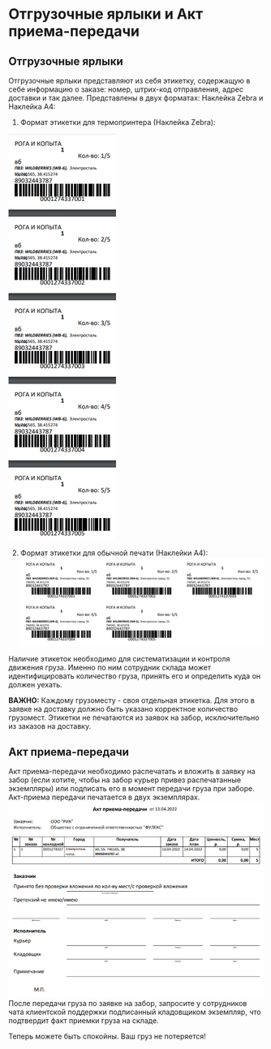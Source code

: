 # Отгрузочные ярлыки и Акт приема-передачи

## Отгрузочные ярлыки
Отгрузочные ярлыки представляют из себя этикетку, содержащую в себе информацию о заказе: номер, штрих-код отправления, адрес доставки и так далее. Представлены в двух форматах: Наклейка Zebra и Наклейка А4:

1. Формат этикетки для термопринтера (Наклейка Zebra):
<a href="https://heroku.com/deploy">
  <img  align="bottom"  src="img/label_zebra.png" alt="Deploy">
</a>

2. Формат этикетки для обычной печати (Наклейки А4):
![label_a4](img/label_a4.png)


Наличие этикеток необходимо для систематизации и контроля движения груза. Именно по ним сотрудник склада может идентифицировать количество груза, принять его и определить куда он должен уехать. 

**ВАЖНО:**
Каждому грузоместу - своя отдельная этикетка. Для этого в заявке на доставку должно быть указано корректное количество грузомест.
Этикетки не печатаются из заявок на забор, исключительно из заказов на доставку. 

## Акт приема-передачи
Акт приема-передачи необходимо распечатать и вложить в заявку на забор (если хотите, чтобы на забор курьер привез распечатанные экземпляры) или подписать его в момент передачи груза при заборе. Акт-приема передачи печатается в двух экземплярах.
![act_tranzit](img/act_tranzit.png)
После передачи груза по заявке на забор, запросите у сотрудников чата клиентской поддержки подписанный кладовщиком экземпляр, что подтвердит факт приемки груза на складе. 

Теперь можете быть спокойны. Ваш груз не потеряется! 
